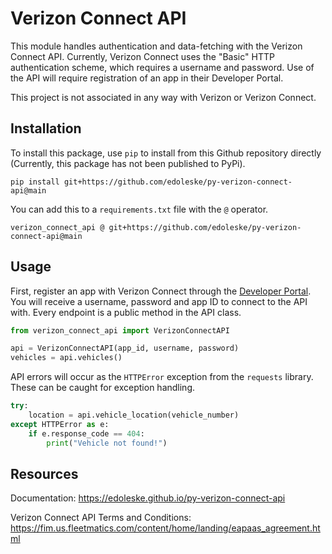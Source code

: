 # Verizon Connect API
This module handles authentication and data-fetching with the Verizon 
Connect API. Currently, Verizon Connect uses the "Basic" HTTP 
authentication scheme, which requires a username and password. Use of 
the API will require registration of an app in their Developer Portal.

This project is not associated in any way with Verizon or Verizon Connect.

## Installation

To install this package, use `pip` to install from this Github repository directly (Currently, this package has not been published to PyPi).

```commandline
pip install git+https://github.com/edoleske/py-verizon-connect-api@main
```

You can add this to a `requirements.txt` file with the `@` operator.

```text
verizon_connect_api @ git+https://github.com/edoleske/py-verizon-connect-api@main
```

## Usage

First, register an app with Verizon Connect through the 
[Developer Portal](https://fim.us.fleetmatics.com/#/home/customlanding). 
You will receive a username, password and app ID to connect to the API with. 
Every endpoint is a public method in the API class.

```python
from verizon_connect_api import VerizonConnectAPI

api = VerizonConnectAPI(app_id, username, password)
vehicles = api.vehicles()
```

API errors will occur as the `HTTPError` exception from the `requests` 
library. These can be caught for exception handling.

```python
try:
    location = api.vehicle_location(vehicle_number)
except HTTPError as e:
    if e.response_code == 404:
        print("Vehicle not found!")
```

## Resources

Documentation: https://edoleske.github.io/py-verizon-connect-api

Verizon Connect API Terms and Conditions: https://fim.us.fleetmatics.com/content/home/landing/eapaas_agreement.html

